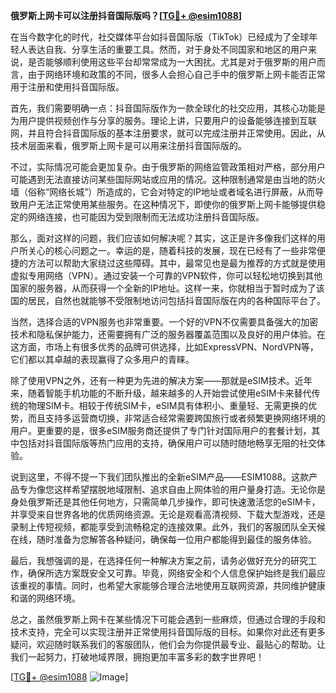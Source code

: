 **俄罗斯上网卡可以注册抖音国际版吗？[[TG💪+ @esim1088](https://t.me/s/esim1088)]**

在当今数字化的时代，社交媒体平台如抖音国际版（TikTok）已经成为了全球年轻人表达自我、分享生活的重要工具。然而，对于身处不同国家和地区的用户来说，是否能够顺利使用这些平台却常常成为一大困扰。尤其是对于俄罗斯的用户而言，由于网络环境和政策的不同，很多人会担心自己手中的俄罗斯上网卡能否正常用于注册和使用抖音国际版。

首先，我们需要明确一点：抖音国际版作为一款全球化的社交应用，其核心功能是为用户提供视频创作与分享的服务。理论上讲，只要用户的设备能够连接到互联网，并且符合抖音国际版的基本注册要求，就可以完成注册并正常使用。因此，从技术层面来看，俄罗斯上网卡是可以用来注册抖音国际版的。

不过，实际情况可能会更加复杂。由于俄罗斯的网络监管政策相对严格，部分用户可能遇到无法直接访问某些国际网站或应用的情况。这种限制通常是由当地的防火墙（俗称“网络长城”）所造成的，它会对特定的IP地址或者域名进行屏蔽，从而导致用户无法正常使用某些服务。在这种情况下，即使你的俄罗斯上网卡能够提供稳定的网络连接，也可能因为受到限制而无法成功注册抖音国际版。

那么，面对这样的问题，我们应该如何解决呢？其实，这正是许多像我们这样的用户所关心的核心问题之一。幸运的是，随着科技的发展，现在已经有了一些非常便捷的方法可以帮助大家绕过这些障碍。其中，最常见也是最为推荐的方式就是使用虚拟专用网络（VPN）。通过安装一个可靠的VPN软件，你可以轻松地切换到其他国家的服务器，从而获得一个全新的IP地址。这样一来，你就相当于暂时成为了该国的居民，自然也就能够不受限制地访问包括抖音国际版在内的各种国际平台了。

当然，选择合适的VPN服务也非常重要。一个好的VPN不仅需要具备强大的加密技术和隐私保护能力，还需要拥有广泛的服务器覆盖范围以及良好的用户体验。在这方面，市场上有很多优秀的品牌可供选择，比如ExpressVPN、NordVPN等，它们都以其卓越的表现赢得了众多用户的青睐。

除了使用VPN之外，还有一种更为先进的解决方案——那就是eSIM技术。近年来，随着智能手机功能的不断升级，越来越多的人开始尝试使用eSIM卡来替代传统的物理SIM卡。相较于传统SIM卡，eSIM具有体积小、重量轻、无需更换的优势，而且支持多运营商切换，非常适合经常需要跨国旅行或者频繁更换网络环境的用户。更重要的是，很多eSIM服务商还提供了专门针对国际用户的套餐计划，其中包括对抖音国际版等热门应用的支持，确保用户可以随时随地畅享无阻的社交体验。

说到这里，不得不提一下我们团队推出的全新eSIM产品——ESIM1088。这款产品专为像您这样希望摆脱地域限制、追求自由上网体验的用户量身打造。无论你是身处俄罗斯还是其他任何地方，只需简单几步操作，即可快速激活您的eSIM卡，并享受来自世界各地的优质网络资源。无论是观看高清视频、下载大型游戏，还是录制上传短视频，都能享受到流畅稳定的连接效果。此外，我们的客服团队全天候在线，随时准备为您解答各种疑问，确保每一位用户都能得到最佳的服务体验。

最后，我想强调的是，在选择任何一种解决方案之前，请务必做好充分的研究工作，确保所选方案既安全又可靠。毕竟，网络安全和个人信息保护始终是我们最应该重视的事情。同时，也希望大家能够合理合法地使用互联网资源，共同维护健康和谐的网络环境。

总之，虽然俄罗斯上网卡在某些情况下可能会遇到一些麻烦，但通过合理的手段和技术支持，完全可以实现注册并正常使用抖音国际版的目标。如果你对此还有更多疑问，欢迎随时联系我们的客服团队，他们会为你提供最专业、最贴心的帮助。让我们一起努力，打破地域界限，拥抱更加丰富多彩的数字世界吧！

[[TG💪+ @esim1088](https://t.me/s/esim1088) ![Image](https://i.postimg.cc/4NQfJmqS/Snipaste-2025-05-13-00-14-12.png)]